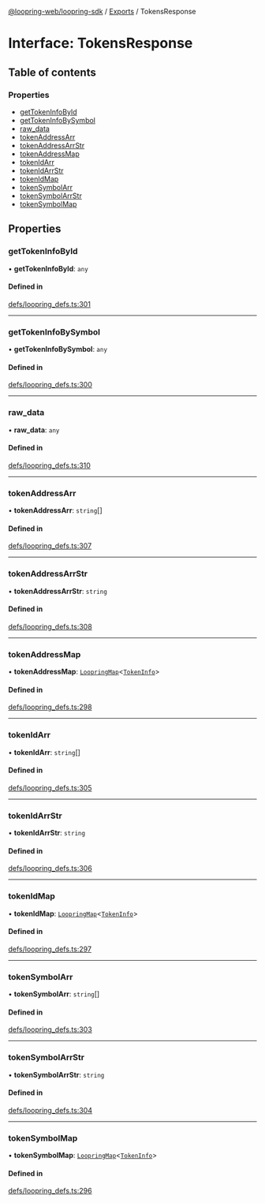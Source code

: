 [@loopring-web/loopring-sdk](../README.md) / [Exports](../modules.md) / TokensResponse

# Interface: TokensResponse

## Table of contents

### Properties

- [getTokenInfoById](TokensResponse.md#gettokeninfobyid)
- [getTokenInfoBySymbol](TokensResponse.md#gettokeninfobysymbol)
- [raw\_data](TokensResponse.md#raw_data)
- [tokenAddressArr](TokensResponse.md#tokenaddressarr)
- [tokenAddressArrStr](TokensResponse.md#tokenaddressarrstr)
- [tokenAddressMap](TokensResponse.md#tokenaddressmap)
- [tokenIdArr](TokensResponse.md#tokenidarr)
- [tokenIdArrStr](TokensResponse.md#tokenidarrstr)
- [tokenIdMap](TokensResponse.md#tokenidmap)
- [tokenSymbolArr](TokensResponse.md#tokensymbolarr)
- [tokenSymbolArrStr](TokensResponse.md#tokensymbolarrstr)
- [tokenSymbolMap](TokensResponse.md#tokensymbolmap)

## Properties

### getTokenInfoById

• **getTokenInfoById**: `any`

#### Defined in

[defs/loopring_defs.ts:301](https://github.com/Loopring/loopring_sdk/blob/300ee65/src/defs/loopring_defs.ts#L301)

___

### getTokenInfoBySymbol

• **getTokenInfoBySymbol**: `any`

#### Defined in

[defs/loopring_defs.ts:300](https://github.com/Loopring/loopring_sdk/blob/300ee65/src/defs/loopring_defs.ts#L300)

___

### raw\_data

• **raw\_data**: `any`

#### Defined in

[defs/loopring_defs.ts:310](https://github.com/Loopring/loopring_sdk/blob/300ee65/src/defs/loopring_defs.ts#L310)

___

### tokenAddressArr

• **tokenAddressArr**: `string`[]

#### Defined in

[defs/loopring_defs.ts:307](https://github.com/Loopring/loopring_sdk/blob/300ee65/src/defs/loopring_defs.ts#L307)

___

### tokenAddressArrStr

• **tokenAddressArrStr**: `string`

#### Defined in

[defs/loopring_defs.ts:308](https://github.com/Loopring/loopring_sdk/blob/300ee65/src/defs/loopring_defs.ts#L308)

___

### tokenAddressMap

• **tokenAddressMap**: [`LoopringMap`](LoopringMap.md)<[`TokenInfo`](TokenInfo.md)\>

#### Defined in

[defs/loopring_defs.ts:298](https://github.com/Loopring/loopring_sdk/blob/300ee65/src/defs/loopring_defs.ts#L298)

___

### tokenIdArr

• **tokenIdArr**: `string`[]

#### Defined in

[defs/loopring_defs.ts:305](https://github.com/Loopring/loopring_sdk/blob/300ee65/src/defs/loopring_defs.ts#L305)

___

### tokenIdArrStr

• **tokenIdArrStr**: `string`

#### Defined in

[defs/loopring_defs.ts:306](https://github.com/Loopring/loopring_sdk/blob/300ee65/src/defs/loopring_defs.ts#L306)

___

### tokenIdMap

• **tokenIdMap**: [`LoopringMap`](LoopringMap.md)<[`TokenInfo`](TokenInfo.md)\>

#### Defined in

[defs/loopring_defs.ts:297](https://github.com/Loopring/loopring_sdk/blob/300ee65/src/defs/loopring_defs.ts#L297)

___

### tokenSymbolArr

• **tokenSymbolArr**: `string`[]

#### Defined in

[defs/loopring_defs.ts:303](https://github.com/Loopring/loopring_sdk/blob/300ee65/src/defs/loopring_defs.ts#L303)

___

### tokenSymbolArrStr

• **tokenSymbolArrStr**: `string`

#### Defined in

[defs/loopring_defs.ts:304](https://github.com/Loopring/loopring_sdk/blob/300ee65/src/defs/loopring_defs.ts#L304)

___

### tokenSymbolMap

• **tokenSymbolMap**: [`LoopringMap`](LoopringMap.md)<[`TokenInfo`](TokenInfo.md)\>

#### Defined in

[defs/loopring_defs.ts:296](https://github.com/Loopring/loopring_sdk/blob/300ee65/src/defs/loopring_defs.ts#L296)
